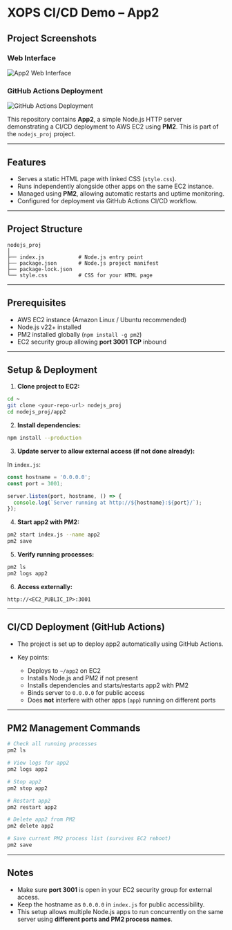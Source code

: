 # XOPS CI/CD Demo – App2
## Project Screenshots

### Web Interface
![App2 Web Interface](image-web.png)

### GitHub Actions Deployment
![GitHub Actions Deployment](image-gitdeploy.png)

This repository contains **App2**, a simple Node.js HTTP server demonstrating a CI/CD deployment to AWS EC2 using **PM2**. This is part of the `nodejs_proj` project.

---

## Features

* Serves a static HTML page with linked CSS (`style.css`).
* Runs independently alongside other apps on the same EC2 instance.
* Managed using **PM2**, allowing automatic restarts and uptime monitoring.
* Configured for deployment via GitHub Actions CI/CD workflow.

---

## Project Structure

```
nodejs_proj
│
├── index.js           # Node.js entry point
├── package.json       # Node.js project manifest
├── package-lock.json
└── style.css          # CSS for your HTML page

```

---

## Prerequisites

* AWS EC2 instance (Amazon Linux / Ubuntu recommended)
* Node.js v22+ installed
* PM2 installed globally (`npm install -g pm2`)
* EC2 security group allowing **port 3001 TCP** inbound

---

## Setup & Deployment

1. **Clone project to EC2:**

```bash
cd ~
git clone <your-repo-url> nodejs_proj
cd nodejs_proj/app2
```

2. **Install dependencies:**

```bash
npm install --production
```

3. **Update server to allow external access (if not done already):**

In `index.js`:

```js
const hostname = '0.0.0.0';
const port = 3001;

server.listen(port, hostname, () => {
  console.log(`Server running at http://${hostname}:${port}/`);
});
```

4. **Start app2 with PM2:**

```bash
pm2 start index.js --name app2
pm2 save
```

5. **Verify running processes:**

```bash
pm2 ls
pm2 logs app2
```

6. **Access externally:**

```
http://<EC2_PUBLIC_IP>:3001
```

---

## CI/CD Deployment (GitHub Actions)

* The project is set up to deploy app2 automatically using GitHub Actions.
* Key points:

  * Deploys to `~/app2` on EC2
  * Installs Node.js and PM2 if not present
  * Installs dependencies and starts/restarts app2 with PM2
  * Binds server to `0.0.0.0` for public access
  * Does **not** interfere with other apps (`app`) running on different ports

---

## PM2 Management Commands

```bash
# Check all running processes
pm2 ls

# View logs for app2
pm2 logs app2

# Stop app2
pm2 stop app2

# Restart app2
pm2 restart app2

# Delete app2 from PM2
pm2 delete app2

# Save current PM2 process list (survives EC2 reboot)
pm2 save
```

---

## Notes

* Make sure **port 3001** is open in your EC2 security group for external access.
* Keep the hostname as `0.0.0.0` in `index.js` for public accessibility.
* This setup allows multiple Node.js apps to run concurrently on the same server using **different ports and PM2 process names**.
